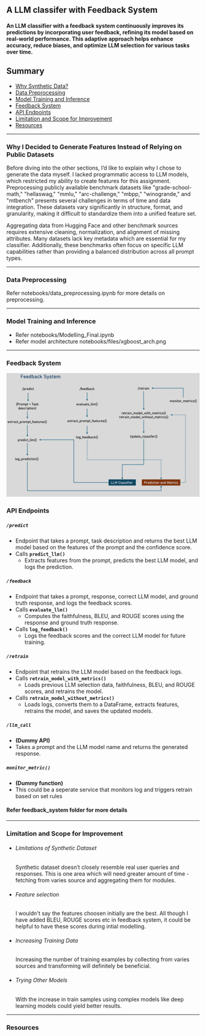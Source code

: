 ## A LLM classifer with Feedback System 
#### An LLM classifier with a feedback system continuously improves its predictions by incorporating user feedback, refining its model based on real-world performance. This adaptive approach helps enhance accuracy, reduce biases, and optimize LLM selection for various tasks over time.

## Summary

 - [Why Synthetic Data?](#Why-I-Decided-to-Generate-Features-Instead-of-Relying-on-Public-Datasets)
 - [Data Preprocessing](#Data-Preprocessing)
 - [Model Training and Inference ](#Model-Training-and-Inference)
 - [Feedback System](#Feedback-System)
 - [API Endpoints](#API-Endpoints)
 - [Limitation and Scope for Improvement](#Limitation-and-Scope-for-Improvement)
 - [Resources](#Resources)



------------------------------------

### Why I Decided to Generate Features Instead of Relying on Public Datasets


Before diving into the other sections, I’d like to explain why I chose to generate the data myself.
I lacked programmatic access to LLM models, which restricted my ability to create features for this assignment. Preprocessing publicly available benchmark datasets like "grade-school-math," "hellaswag," "mmlu," "arc-challenge," "mbpp," "winogrande," and "mtbench" presents several challenges in terms of time and data integration. These datasets vary significantly in structure, format, and granularity, making it difficult to standardize them into a unified feature set.  

Aggregating data from Hugging Face and other benchmark sources requires extensive cleaning, normalization, and alignment of missing attributes. Many datasets lack key metadata which are essential for my classifier. Additionally, these benchmarks often focus on specific LLM capabilities rather than providing a balanced distribution across all prompt types. 

-----------------------------


### Data Preprocessing

Refer notebooks/data_preprocessing.ipynb for more details on preprocessing.

-------------------------------------------------

### Model Training and Inference 

- Refer notebooks/Modelling_Final.ipynb
- Refer model architecture notebooks/files/xgboost_arch.png

--------------------------


### Feedback System

<img src="notebooks/files/feedback_system.png" width="760" class="center">



### API Endpoints

##### `/predict`
- Endpoint that takes a prompt, task description and returns the best LLM model based on the features of the prompt and the confidence score.
- Calls **`predict_llm()`**
  - Extracts features from the prompt, predicts the best LLM model, and logs the prediction.

##### `/feedback`
- Endpoint that takes a prompt, response, correct LLM model, and ground truth response, and logs the feedback scores.
- Calls **`evaluate_llm()`**  
  - Computes the faithfulness, BLEU, and ROUGE scores using the response and ground truth response.
- Calls **`log_feedback()`**  
  - Logs the feedback scores and the correct LLM model for future training.

##### `/retrain`
- Endpoint that retrains the LLM model based on the feedback logs.
- Calls **`retrain_model_with_metrics()`**  
  - Loads previous LLM selection data, faithfulness, BLEU, and ROUGE scores, and retrains the model.
- Calls **`retrain_model_without_metrics()`**  
  - Loads logs, converts them to a DataFrame, extracts features, retrains the model, and saves the updated models.
  
##### `/llm_call`
- **(Dummy API)**
- Takes a prompt and the LLM model name and returns the generated response.

##### `monitor_metric()`
- **(Dummy function)**
- This could be a seperate service that monitors log and triggers retrain based on set rules

#### Refer feedback_system folder for more details

-------------------------------------------------

### Limitation and Scope for Improvement

- ###### Limitations of Synthetic Dataset
    Synthetic dataset doesn’t closely resemble real user queries and responses. This is one area which will need greater amount of time - fetching from varies source and aggregating them for modules.

- ###### Feature selection
    I wouldn't say the features choosen initially are the best. All though I have added BLEU, ROUGE scores etc in feedback system, it could be helpful to have these scores during intial modelling.

- ###### Increasing Training Data
    Increasing the number of training examples by collecting from varies sources and transforming will definitely be beneficial.
  
- ###### Trying Other Models
    With the increase in train samples using complex models like deep learning models could yield better results.

-------------------------------------------------

### Resources












